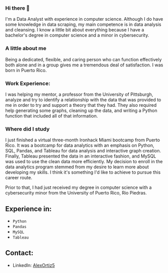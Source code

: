 ### Hi there 👋

I'm a Data Analyst with experience in computer science. Although I do have some knowledge in data scraping, my main competence is in data analysis and cleansing. I know a little bit about everything because I have a bachelor's degree in computer science and a minor in cybersecurity.

### A little about me

Being a dedicated, flexible, and caring person who can function effectively both alone and in a group gives me a tremendous deal of satisfaction.  I was born in Puerto Rico.

### Work Experience:

I was helping my mentor, a professor from the University of Pittsburgh, analyze and try to identify a relationship with the data that was provided to me in order to try and support a theory that they had. They also required help generating some graphs, cleaning up the data, and writing a Python function that included all of that information.  

### Where did I study 

I just finished a virtual three-month Ironhack Miami bootcamp from Puerto Rico. It was a bootcamp for data analytics with an emphasis on Python, SQL, Pandas, and Tableau for data analysis and interactive graph creation. Finally, Tableau presented the data in an interactive fashion, and MySQL was used to use the clean data more efficiently. My decision to enroll in the data analytics program stemmed from my desire to learn more about developing my skills. I think it's something I'd like to achieve to pursue this career route.

Prior to that, I had just received my degree in computer science with a cybersecurity minor from the University of Puerto Rico, Rio Piedras.

## Experience in: 
- `Python`
- `Pandas`
- `MySQL`
- `Tableau`

## Contact:
- LinkedIn: [AlexOrtiz5](www.linkedin.com/in/alexortiz5)

<!--
**AlexOrtiz5/AlexOrtiz5** is a ✨ _special_ ✨ repository because its `README.md` (this file) appears on your GitHub profile.

Here are some ideas to get you started:

- 🔭 I’m currently working on ...
- 🌱 I’m currently learning ...
- 👯 I’m looking to collaborate on ...
- 🤔 I’m looking for help with ...
- 💬 Ask me about ...
- 📫 How to reach me: ...
- 😄 Pronouns: ...
- ⚡ Fun fact: ...
-->
